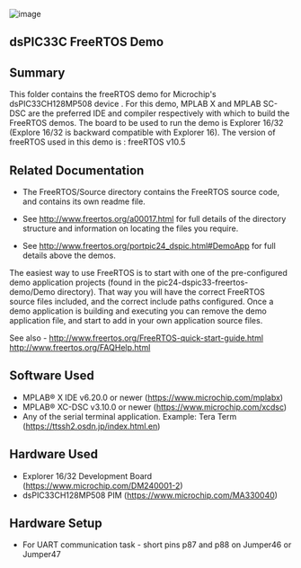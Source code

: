 ![image](../../../images/microchip.jpg) 

## dsPIC33C FreeRTOS Demo

## Summary

This folder contains the freeRTOS demo for Microchip's dsPIC33CH128MP508 device .
For this demo, MPLAB X and MPLAB SC-DSC are the preferred IDE and compiler respectively with which to build the FreeRTOS demos. 
The board to be used to run the demo is Explorer 16/32 (Explore 16/32 is backward compatible with Explorer 16).
The version of freeRTOS used in this demo is : freeRTOS v10.5

## Related Documentation

+ The FreeRTOS/Source directory contains the FreeRTOS source code, and contains
  its own readme file.

+ See http://www.freertos.org/a00017.html for full details of the directory 
  structure and information on locating the files you require.
  
+ See http://www.freertos.org/portpic24_dspic.html#DemoApp for full details above the demos.
  
The easiest way to use FreeRTOS is to start with one of the pre-configured demo 
application projects (found in the pic24-dspic33-freertos-demo/Demo directory).  That way you will
have the correct FreeRTOS source files included, and the correct include paths
configured.  Once a demo application is building and executing you can remove
the demo application file, and start to add in your own application source
files.

See also -
http://www.freertos.org/FreeRTOS-quick-start-guide.html
http://www.freertos.org/FAQHelp.html

## Software Used 

- MPLAB® X IDE v6.20.0 or newer (https://www.microchip.com/mplabx)
- MPLAB® XC-DSC v3.10.0 or newer (https://www.microchip.com/xcdsc)  
- Any of the serial terminal application. Example: Tera Term (https://ttssh2.osdn.jp/index.html.en)


## Hardware Used

- Explorer 16/32 Development Board (https://www.microchip.com/DM240001-2)
- dsPIC33CH128MP508 PIM (https://www.microchip.com/MA330040)

## Hardware Setup
- For UART communication task - short pins p87 and p88 on Jumper46 or Jumper47

